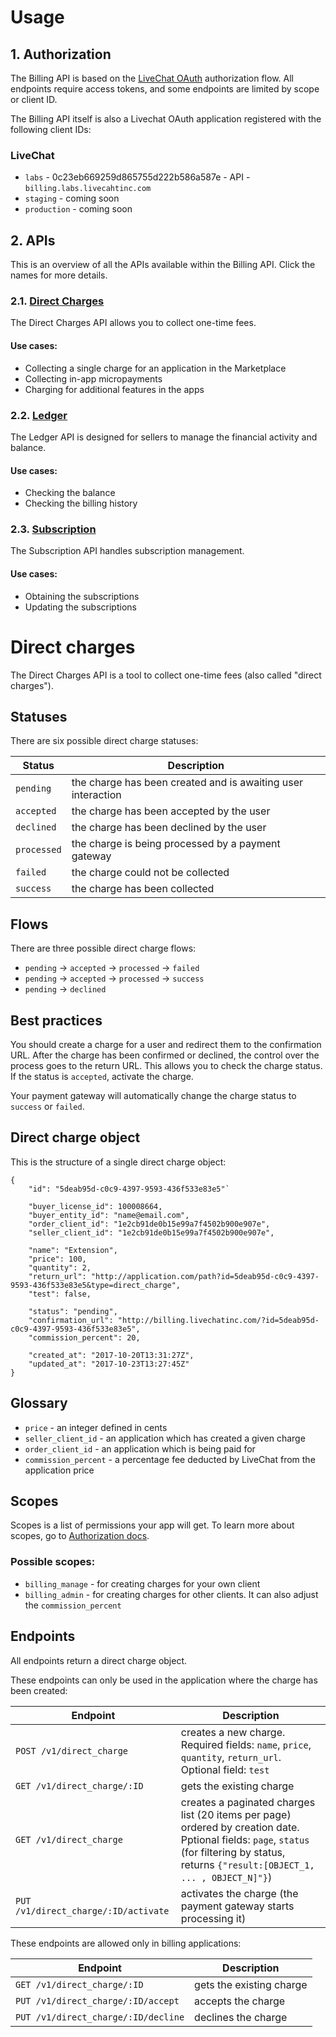 # Usage

## 1. Authorization

The Billing API is based on the [LiveChat OAuth](https://docs.livechatinc.com/authorization/) authorization flow. All endpoints require access tokens, and some endpoints are limited by scope or client ID.

The Billing API itself is also a Livechat OAuth application registered with the following client IDs:

### LiveChat

* `labs` - 0c23eb669259d865755d222b586a587e - API - `billing.labs.livecahtinc.com`
* `staging` - coming soon
* `production` - coming soon

## 2. APIs

This is an overview of all the APIs available within the Billing API. Click the names for more details.

### 2.1. [Direct Charges](#direct-charges)

The Direct Charges API allows you to collect one-time fees.

#### Use cases:

* Collecting a single charge for an application in the Marketplace
* Collecting in-app micropayments
* Charging for additional features in the apps

### 2.2. [Ledger](#ledger)

The Ledger API is designed for sellers to manage the financial activity and balance.

#### Use cases:

* Checking the balance
* Checking the billing history

### 2.3. [Subscription](#subscription)

The Subscription API handles subscription management.

#### Use cases:

* Obtaining the subscriptions
* Updating the subscriptions

# Direct charges

The Direct Charges API is a tool to collect one-time fees (also called "direct charges").

## Statuses

There are six possible direct charge statuses:

| Status      | Description                                                  |
| ----------- | ------------------------------------------------------------ |
| `pending`   | the charge has been created and is awaiting user interaction |
| `accepted`  | the charge has been accepted by the user                     |
| `declined`  | the charge has been declined by the user                     |
| `processed` | the charge is being processed by a payment gateway           |
| `failed`    | the charge could not be collected                            |
| `success`   | the charge has been collected                                |

## Flows

There are three possible direct charge flows:

* `pending` -> `accepted` -> `processed` -> `failed`
* `pending` -> `accepted` -> `processed` -> `success`
* `pending` -> `declined`

## Best practices

You should create a charge for a user and redirect them to the confirmation URL. After the charge has been confirmed or declined, the control over the process goes to the return URL. This allows you to check the charge status. If the status is `accepted`, activate the charge.

Your payment gateway will automatically change the charge status to `success` or `failed`.

## Direct charge object

This is the structure of a single direct charge object:

```
{
	"id": "5deab95d-c0c9-4397-9593-436f533e83e5"`

	"buyer_license_id": 100008664,
	"buyer_entity_id": "name@email.com",
	"order_client_id": "1e2cb91de0b15e99a7f4502b900e907e",
	"seller_client_id": "1e2cb91de0b15e99a7f4502b900e907e",

	"name": "Extension",
	"price": 100,
	"quantity": 2,
	"return_url": "http://application.com/path?id=5deab95d-c0c9-4397-9593-436f533e83e5&type=direct_charge",
	"test": false,

	"status": "pending",
	"confirmation_url": "http://billing.livechatinc.com/?id=5deab95d-c0c9-4397-9593-436f533e83e5",
	"commission_percent": 20,

	"created_at": "2017-10-20T13:31:27Z",
	"updated_at": "2017-10-23T13:27:45Z"
}
```

## Glossary

* `price` - an integer defined in cents
* `seller_client_id` - an application which has created a given charge
* `order_client_id` - an application which is being paid for
* `commission_percent` - a percentage fee deducted by LiveChat from the application price

## Scopes

Scopes is a list of permissions your app will get. To learn more about scopes, go to [Authorization docs](https://docs.livechatinc.com/authorization/).

### Possible scopes:

* `billing_manage` - for creating charges for your own client
* `billing_admin` - for creating charges for other clients. It can also adjust the `commission_percent`

## Endpoints

All endpoints return a direct charge object.

These endpoints can only be used in the application where the charge has been created:

| Endpoint                             | Description                                                                                                                                                                                 |
| ------------------------------------ | ------------------------------------------------------------------------------------------------------------------------------------------------------------------------------------------- |
| `POST /v1/direct_charge`             | creates a new charge. Required fields: `name`, `price`, `quantity`, `return_url`. Optional field: `test`                                                                                    |
| `GET /v1/direct_charge/:ID`          | gets the existing charge                                                                                                                                                                    |
| `GET /v1/direct_charge`              | creates a paginated charges list (20 items per page) ordered by creation date. Pptional fields: `page`, `status` (for filtering by status, returns `{"result:[OBJECT_1, ... , OBJECT_N]"}`) |
| `PUT /v1/direct_charge/:ID/activate` | activates the charge (the payment gateway starts processing it)                                                                                                                             |

These endpoints are allowed only in billing applications:

| Endpoint                            | Description              |
| ----------------------------------- | ------------------------ |
| `GET /v1/direct_charge/:ID`         | gets the existing charge |
| `PUT /v1/direct_charge/:ID/accept`  | accepts the charge       |
| `PUT /v1/direct_charge/:ID/decline` | declines the charge      |
